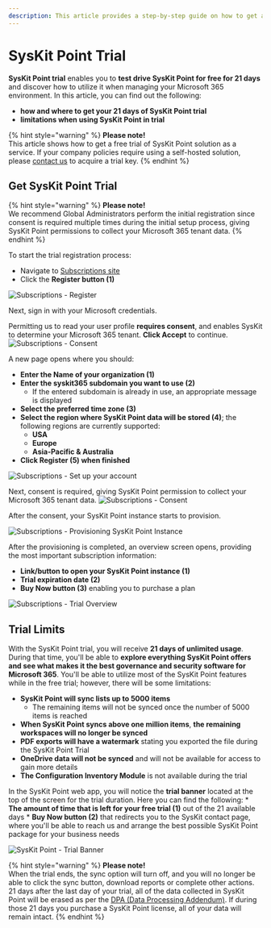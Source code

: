 ```yaml
---
description: This article provides a step-by-step guide on how to get a free 21-day trial of SysKit Point and lists trial limits.
---
```


# SysKit Point Trial

**SysKit Point trial** enables you to **test drive SysKit Point for free for 21 days** and discover how to utilize it when managing your Microsoft 365 environment. 
In this article, you can find out the following:
* **how and where to get your 21 days of SysKit Point trial**
* **limitations when using SysKit Point in trial**

{% hint style="warning" %}
**Please note!**  
This article shows how to get a free trial of SysKit Point solution as a service.
If your company policies require using a self-hosted solution, please [contact us](https://www.syskit.com/company/contact-us) to acquire a trial key.
{% endhint %}

## Get SysKit Point Trial

{% hint style="warning" %}
**Please note!**  
We recommend Global Administrators perform the initial registration since consent is required multiple times during the initial setup process, giving SysKit Point permissions to collect your Microsoft 365 tenant data.
{% endhint %}

To start the trial registration process:
 * Navigate to [Subscriptions site](https://subscriptions.syskit.com/)
 * Click the **Register button (1)**

![Subscriptions - Register](../.gitbook/assets/trial_register.png)

Next, sign in with your Microsoft credentials. 

Permitting us to read your user profile **requires consent**, and enables SysKit to determine your Microsoft 365 tenant. **Click Accept** to continue.
![Subscriptions - Consent](../.gitbook/assets/trial_consent.png)

A new page opens where you should:
* **Enter the Name of your organization (1)**
* **Enter the syskit365 subdomain you want to use (2)**
    * If the entered subdomain is already in use, an appropriate message is displayed 
* **Select the preferred time zone (3)**
* **Select the region where SysKit Point data will be stored (4)**; the following regions are currently supported:
    * **USA**
    * **Europe**
    * **Asia-Pacific & Australia**
* **Click Register (5) when finished**

![Subscriptions - Set up your account](../.gitbook/assets/trial_set-up-account.png)

Next, consent is required, giving SysKit Point permission to collect your Microsoft 365 tenant data.
![Subscriptions - Consent](../.gitbook/assets/trial_ga-consent.png)

After the consent, your SysKit Point instance starts to provision.

![Subscriptions - Provisioning SysKit Point Instance](../.gitbook/assets/trial_provision-instance.png)

After the provisioning is completed, an overview screen opens, providing the most important subscription information:
* **Link/button to open your SysKit Point instance (1)**
* **Trial expiration date (2)**
* **Buy Now button (3)** enabling you to purchase a plan

![Subscriptions - Trial Overview](../.gitbook/assets/trial_trial-information.png)

## Trial Limits

With the SysKit Point trial, you will receive **21 days of unlimited usage**. During that time, you'll be able to **explore everything SysKit Point offers and see what makes it the best governance and security software for Microsoft 365**. You'll be able to utilize most of the SysKit Point features while in the free trial; however, there will be some limitations: 
* **SysKit Point will sync lists up to 5000 items**
    * The remaining items will not be synced once the number of 5000 items is reached
* **When SysKit Point syncs above one million items**, **the remaining workspaces will no longer be synced**
* **PDF exports will have a watermark** stating you exported the file during the SysKit Point Trial 
* **OneDrive data will not be synced** and will not be available for access to gain more details 
* **The Configuration Inventory Module** is not available during the trial

In the SysKit Point web app, you will notice the **trial banner** located at the top of the screen for the trial duration. Here you can find the following:
    * **The amount of time that is left for your free trial (1)** out of the 21 available days
    * **Buy Now button (2)** that redirects you to the SysKit contact page, where you'll be able to reach us and arrange the best possible SysKit Point package for your business needs 

![SysKit Point - Trial Banner](../.gitbook/assets/trial_trial-banner.png)  

{% hint style="warning" %}
**Please note!**  
When the trial ends, the sync option will turn off, and you will no longer be able to click the sync button, download reports or complete other actions.
21 days after the last day of your trial, all of the data collected in SysKit Point will be erased as per the [DPA (Data Processing Addendum)](https://www.syskit.com/data-processing-addendum/). If during those 21 days you purchase a SysKit Point license, all of your data will remain intact. 
{% endhint %}

